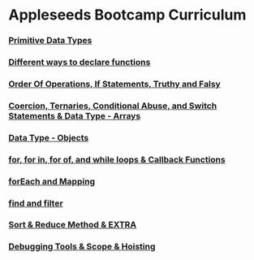 # Appleseeds Bootcamp Curriculum

### [Primitive Data Types](./primitive_data_types)

### [Different ways to declare functions](./different_ways_to_declare_functions)

### [Order Of Operations, If Statements, Truthy and Falsy](./#)

### [Coercion, Ternaries, Conditional Abuse, and Switch Statements & Data Type - Arrays](./switch_arrays_methods)

### [Data Type - Objects](./objects)

### [for, for in, for of, and while loops & Callback Functions](./forLoop_while_callback_fuc)

### [forEach and Mapping](./forEach_mapping)

### [find and filter](./#)

### [Sort & Reduce Method & EXTRA](./sort_reduce)

### [Debugging Tools & Scope & Hoisting](./#)






